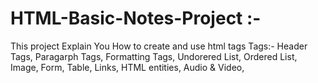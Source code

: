 # HTML-Basic-Notes-Project :-
This project Explain You How to create and use html tags Tags:- Header Tags, Paragarph Tags, Formatting Tags, Undorered List, Ordered List, Image, Form, Table, Links, HTML entities, Audio & Video, 
